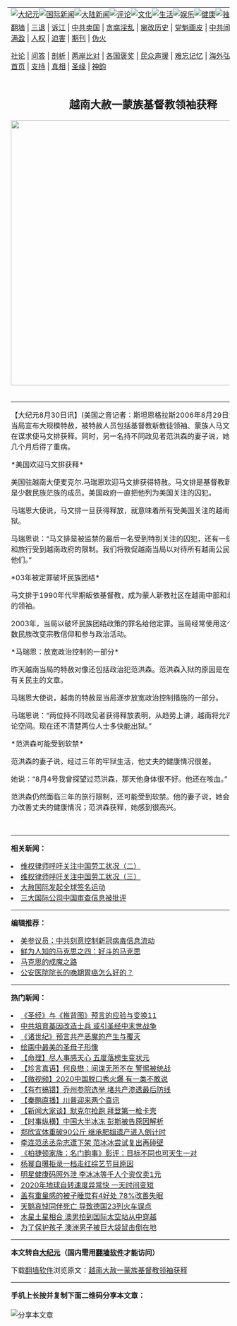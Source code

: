 <a name="1" id="1" target="_blank"></a><span id="1"></span>
<table align=center border="0"><tr><td colspan="2" VALIGN=TOP><a href="https://github.com/uvqgvz3805/djy/blob/master/gb/nsc413.md#1"><img src="https://raw.githubusercontent.com/uvqgvz3805/www/master/t/djy/1.jpg" title="大纪元"></a><a href="https://github.com/uvqgvz3805/djy/blob/master/gb/n24hr.md#1"><img src="https://raw.githubusercontent.com/uvqgvz3805/www/master/t/djy/3.jpg" title="国际新闻"></a><a href="https://github.com/uvqgvz3805/djy/blob/master/gb/nsc413.md#1"><img src="https://raw.githubusercontent.com/uvqgvz3805/www/master/t/djy/4.jpg" title="大陆新闻"></a><a href="https://github.com/uvqgvz3805/djy/blob/master/gb/news392.md#1"><img src="https://raw.githubusercontent.com/uvqgvz3805/www/master/t/djy/5.jpg" title="评论"></a><a href="https://github.com/uvqgvz3805/djy/blob/master/gb/news2007.md#1"><img src="https://raw.githubusercontent.com/uvqgvz3805/www/master/t/djy/6.jpg" title="文化"></a><a href="https://github.com/uvqgvz3805/djy/blob/master/gb/news2008.md#1"><img src="https://raw.githubusercontent.com/uvqgvz3805/www/master/t/djy/7.jpg" title="生活"></a><a href="https://github.com/uvqgvz3805/djy/blob/master/gb/ncyule.md#1"><img src="https://raw.githubusercontent.com/uvqgvz3805/www/master/t/djy/8.jpg" title="娱乐"></a><a href="https://github.com/uvqgvz3805/djy/blob/master/gb/nsc1002.md#1"><img src="https://raw.githubusercontent.com/uvqgvz3805/www/master/t/djy/9.jpg" title="健康"><a href="https://github.com/uvqgvz3805/djy/blob/master/gb/nf6092.md#1"><img src="https://raw.githubusercontent.com/uvqgvz3805/www/master/t/djy/10a.jpg" title="独家"></a><a href="https://github.com/uvqgvz3805/djy/blob/master/gb/nf4514.md#1"><img src="https://raw.githubusercontent.com/uvqgvz3805/www/master/t/djy/12a.jpg" title="头条"></a></td></tr>
<tr><td colspan="2" VALIGN=TOP><a target="_blank" href="https://github.com/uvqgvz3805/www/blob/master/README.md?zsrh#1">翻墙</a> | <a target="_blank" href="https://github.com/uvqgvz3805/djy/blob/master/gb/nf5657.md#1">三退</a> | <a target="_blank" href="https://github.com/uvqgvz3805/djy/blob/master/gb/nf6124.md#1">诉江</a> | <a target="_blank" href="https://github.com/uvqgvz3805/djy/blob/master/gb/nf1176117.md#1">中共卖国</a> | <a target="_blank" href="https://github.com/uvqgvz3805/djy/blob/master/gb/nf5773.md#1">贪腐淫乱</a> | <a target="_blank" href="https://github.com/uvqgvz3805/djy/blob/master/gb/nf1176115.md#1">窜改历史</a> | <a target="_blank" href="https://github.com/uvqgvz3805/djy/blob/master/gb/nf1176107.md#1">党魁画皮</a> | <a target="_blank" href="https://github.com/uvqgvz3805/djy/blob/master/gb/nf1320400.md#1">中共间谍</a> | <a target="_blank" href="https://github.com/uvqgvz3805/djy/blob/master/gb/nf1176114.md#1">破坏传统</a> | <a target="_blank" href="https://github.com/uvqgvz3805/ntdtv/blob/master/gb/prog447_1.md#1">恶贯满盈</a> | <a target="_blank" href="https://github.com/uvqgvz3805/djy/blob/master/gb/ncid278.md#1">人权</a> | <a target="_blank" href="https://github.com/uvqgvz3805/djy/blob/master/gb/nf1176111.md#1">迫害</a> | <a target="_blank" href="https://gitlab.com/szzdlab/mh-qikan/blob/master/README.md#1">期刊</a> | <a target="_blank" href="https://github.com/uvqgvz3805/djy/blob/master/gb/nf5562.md#1">伪火</a></p><p><a target="_blank" href="https://github.com/uvqgvz3805/djy/blob/master/gb/9p.md#1">社论</a> | <a target="_blank" href="https://github.com/uvqgvz3805/djy/blob/master/gb/nf4378.md#1">问答</a> | <a target="_blank" href="https://github.com/uvqgvz3805/djy/blob/master/gb/nf5792.md#1">剖析</a> | <a target="_blank" href="https://github.com/uvqgvz3805/djy/blob/master/gb/nf5735.md#1">两岸比对</a> | <a target="_blank" href="https://github.com/uvqgvz3805/djy/blob/master/gb/nf6119.md#1">各国褒奖</a> | <a target="_blank" href="https://github.com/uvqgvz3805/djy/blob/master/gb/nf6120.md#1">民众声援</a> | <a target="_blank" href="https://github.com/uvqgvz3805/djy/blob/master/gb/nf1188594.md#1">难忘记忆</a> | <a target="_blank" href="https://github.com/uvqgvz3805/djy/blob/master/gb/nf3180.md#1">海外弘传</a> | <a target="_blank" href="https://github.com/uvqgvz3805/djy/blob/master/gb/nf5410.md#1">万人上访</a> | <a target="_blank" href="https://github.com/uvqgvz3805/www/blob/master/README.md?zsrh#1">平台首页</a> | <a target="_blank" href="https://github.com/uvqgvz3805/djy/blob/master/gb/nf4386.md#1">支持</a> | <a target="_blank" href="https://github.com/uvqgvz3805/djy/blob/master/gb/nf4389.md#1">真相</a> | <a target="_blank" href="https://github.com/uvqgvz3805/djy/blob/master/gb/nf5790.md#1">圣缘</a> | <a target="_blank" href="https://github.com/uvqgvz3805/djy/blob/master/gb/nf4786.md#1">神韵</a></td></tr>
<tr><td VALIGN=TOP width="626"><h2 align=center>越南大赦一蒙族基督教领袖获释</h2>
<img width="600" src="https://i.epochtimes.com/assets/uploads/2020/12/f258f47b3d77ac2c3b447ced06a5eef5-320x200.jpg" />
<h6></h6>
<hr>
	<p>【大纪元8月30日讯】(美国之音记者：斯坦恩格拉斯2006年8月29日河内报导)越南当局宣布大规模特赦，被特赦人员包括基督教新教徒领袖、蒙族人马文排。美国一直在谋求使马文排获释。同时，另一名持不同政见者范洪森的妻子说，她的丈夫被监禁几个月后得了重病。 </p>
<p>*美国欢迎马文排获释* </p>
<p>美国驻越南大使麦克尔.马瑞恩欢迎马文排获得特赦。马文排是基督教新教的牧师，也是少数民族茫族的成员。美国政府一直把他列为美国关注的囚犯。 </p>
<p>马瑞恩大使说，马文排一旦获得释放，就意味着所有受美国关注的越南囚犯都将出狱。 </p>
<p>马瑞恩说：“马文排是被监禁的最后一名受到特别关注的囚犯，还有一些其它人的活动和旅行受到越南政府的限制。我们将敦促越南当局以对待所有越南公民的方式来对待他们。” </p>
<p>*03年被定罪破坏民族团结* </p>
<p>马文排于1990年代早期皈依基督教，成为蒙人新教社区在越南中部和北部高原地区的领袖。 </p>
<p>2003年，当局以破坏民族团结政策的罪名给他定罪。当局经常使用这个词来形容少数民族改变宗教信仰和参与政治活动。 </p>
<p>*马瑞恩：放宽政治控制的一部分* </p>
<p>昨天越南当局的特赦对像还包括政治犯范洪森。范洪森入狱的原因是在因特网上张帖有关民主的文章。 </p>
<p>马瑞恩大使说，越南的特赦是当局逐步放宽政治控制措施的一部分。 </p>
<p>马瑞恩说：“两位持不同政见者获得释放表明，从趋势上讲，越南将允许一定的政治讨论空间。现在还不清楚两位人士多快能出狱。” </p>
<p>*范洪森可能受到软禁* </p>
<p>范洪森的妻子说，经过三年的牢狱生活，他丈夫的健康情况很差。 </p>
<p>她说：“8月4号我曾探望过范洪森，那天他身体很不好。他还在咳血。” </p>
<p>范洪森仍然面临三年的旅行限制，还可能受到软禁。他的妻子说，她会用这段时间努力改善丈夫的健康情况；范洪森获释，她感到很高兴。 </p>
<p>&nbsp;<font color=#ffffff>(http://www.dajiyuan.com)</font></p>
	
<hr>


<strong>相关新闻：</strong>
<li><a href="https://github.com/uvqgvz3805/djy/blob/master/gb/6/7/17/n1387993.md#1">维权律师呼吁关注中国劳工状况（二）</a></li>
<li><a href="https://github.com/uvqgvz3805/djy/blob/master/gb/6/7/17/n1387995.md#1">维权律师呼吁关注中国劳工状况（三）</a></li>
<li><a href="https://github.com/uvqgvz3805/djy/blob/master/gb/6/7/21/n1393346.md#1">大赦国际发起全球签名运动</a></li>
<li><a href="https://github.com/uvqgvz3805/djy/blob/master/gb/6/7/21/n1393387.md#1">三大国际公司中国审查信息被批评</a></li>
<hr>


<strong>编辑推荐：</strong>
<li><a href="https://github.com/onzhi266/djy/blob/master/gb/20/2/22/n11887949.md#1">美参议员：中共刻意控制新冠病毒信息流动</a></li>
<li><a href="https://github.com/tsiac2612/djy/blob/master/gb/10/7/23/n2974481.md#1" target="_blank">鲜为人知的马克思之四：好斗的马克思</a></li><li><a href="https://github.com/uvqgvz3805/djy/blob/master/gb/10/11/7/n3077476.md?dfh#1" target="_blank">马克思的成魔之路</a></li><li><a href="https://github.com/tsiac2612/djy/blob/master/gb/16/3/30/n7475135.md#1" target="_blank">公安医院院长的晚期胃癌怎么好的？</a></li>
<hr>

<strong>热门新闻：</strong>
<li><a href="https://github.com/uvqgvz3805/djy/blob/master/gb/20/10/3/n12449891.md#1">《圣经》与《推背图》预言的应验与变换11</a></li>
<li><a href="https://github.com/uvqgvz3805/djy/blob/master/gb/20/12/27/n12647393.md#1">中共培育基因改造士兵 或引圣经中末世战争</a></li>
<li><a href="https://github.com/uvqgvz3805/djy/blob/master/gb/20/12/21/n12634571.md#1">《诸世纪》预言共产恶魔的产生与覆灭</a></li>
<li><a href="https://github.com/uvqgvz3805/djy/blob/master/gb/9/12/15/n2754404.md#1">绘画中最美的圣母子形像</a></li>
<li><a href="https://github.com/uvqgvz3805/djy/blob/master/gb/20/12/12/n12614962.md#1">【命理】尽人事感天心 五度落榜生变状元</a></li>
<li><a href="https://github.com/uvqgvz3805/djy/blob/master/gb/20/12/31/n12657245.md#1">【珍言真语】何良懋：间谍无所不在 警惕被统战</a></li>
<li><a href="https://github.com/uvqgvz3805/djy/blob/master/gb/20/12/31/n12657349.md#1">【微视频】2020中国脱口秀火爆 有一类不敢说</a></li>
<li><a href="https://github.com/uvqgvz3805/djy/blob/master/gb/20/12/30/n12655646.md#1">【有冇搞错】乔州参院选举 堵共产渗透最后防线</a></li>
<li><a href="https://github.com/uvqgvz3805/djy/blob/master/gb/20/12/30/n12653452.md#1">【秦鹏直播】川普迎来两个喜讯</a></li>
<li><a href="https://github.com/uvqgvz3805/djy/blob/master/gb/20/12/30/n12654915.md#1">【新闻大家谈】默克尔抢跑 拜登第一枪卡壳</a></li>
<li><a href="https://github.com/uvqgvz3805/djy/blob/master/gb/20/12/30/n12653390.md#1">【时事纵横】中国大半冰冻 彭斯被告原因解析</a></li>
<li><a href="https://github.com/uvqgvz3805/djy/blob/master/gb/20/12/30/n12655381.md#1">郑欣宜体重破90公斤 继承肥姐遗产进入倒计时</a></li>
<li><a href="https://github.com/uvqgvz3805/djy/blob/master/gb/20/12/28/n12650498.md#1">牵连范丞丞杂志遭下架 范冰冰尝试复出再碰壁</a></li>
<li><a href="https://github.com/uvqgvz3805/djy/blob/master/gb/20/12/29/n12650575.md#1">《柏捷顿家族：名门韵事》影评：目标不同也可天生一对</a></li>
<li><a href="https://github.com/uvqgvz3805/djy/blob/master/gb/20/12/28/n12650270.md#1">杨幂自曝拒录一档走红综艺节目原因</a></li>
<li><a href="https://github.com/uvqgvz3805/djy/blob/master/gb/20/12/30/n12653155.md#1">明星健康码照外泄 李冰冰等千人个资仅卖1元</a></li>
<li><a href="https://github.com/uvqgvz3805/djy/blob/master/gb/20/12/30/n12653802.md#1">2020年地球自转速度异常快 一天时间变短</a></li>
<li><a href="https://github.com/uvqgvz3805/djy/blob/master/gb/20/12/28/n12649680.md#1">盖有重量感的被子睡觉有4好处 78%改善失眠</a></li>
<li><a href="https://github.com/uvqgvz3805/djy/blob/master/gb/20/12/29/n12651442.md#1">天鹅哀悼同伴死亡 导致德国23列火车误点</a></li>
<li><a href="https://github.com/uvqgvz3805/djy/blob/master/gb/20/12/30/n12654160.md#1">木星土星相合 澳男拍到国际太空站从中穿越</a></li>
<li><a href="https://github.com/uvqgvz3805/djy/blob/master/gb/20/12/30/n12653476.md#1">为了保护孩子 澳洲男子被巨大袋鼠击倒在地</a></li>
<hr>

<strong>本文转自<a href="https://www.epochtimes.com">大纪元</a>（国内需用<a href="https://github.com/uvqgvz3805/www/blob/master/README.md#8">翻墙软件</a>才能访问）</strong><p>下载<a href="https://github.com/uvqgvz3805/www/blob/master/README.md#8">翻墙软件</a>浏览原文：<a href="https://www.epochtimes.com/gb/6/8/30/n1438177.htm">越南大赦一蒙族基督教领袖获释</a></p><hr>

<strong>手机上长按并复制下面二维码分享本文章：</strong><br><br><img src="https://chart.apis.google.com/chart?cht=qr&chs=240x240&choe=UTF-8&chld=M|2&chl=https://github.com/uvqgvz3805/djy/blob/master/gb/6/8/30/n1438177.md%231" title="分享本文章"></td><td VALIGN=TOP><a href="https://github.com/uvqgvz3805/djy/blob/master/gb/16/1/21/n4622075.md?dfh#1" target="_blank"><img src="https://raw.githubusercontent.com/uvqgvz3805/djy/master/gb/300/wei-f1.jpg" title="中共的伪火骗局"  alt="中共的伪火骗局"></a><br><a href="https://github.com/uvqgvz3805/www/blob/master/README.md?dfh#9" target="_blank"><img src="https://raw.githubusercontent.com/uvqgvz3805/djy/master/gb/300/yong-h.jpg" title="永恒的见证"  alt="永恒的见证"></a><br><a href="https://github.com/uvqgvz3805/djy/blob/master/gb/13/9/29/n3974789.md?dfh#1" target="_blank"><img src="https://raw.githubusercontent.com/uvqgvz3805/djy/master/gb/300/shang-lnz.jpg" title="善良女子被中共投男牢"  alt="善良女子被中共投男牢"></a><br><a href="https://github.com/uvqgvz3805/djy/blob/master/gb/16/3/16/n4663449.md?dfh#1" target="_blank"><img src="https://raw.githubusercontent.com/uvqgvz3805/djy/master/gb/300/huo-z3.jpg" title="警卫目击活摘器官"  alt="警卫目击活摘器官"></a><br><a href="https://github.com/uvqgvz3805/djy/blob/master/gb/16/8/7/n8177641.md?dfh#1" target="_blank"><img src="https://raw.githubusercontent.com/uvqgvz3805/djy/master/gb/300/huo-z4.jpg" title="证人描述活摘恐怖"  alt="证人描述活摘恐怖"></a><br><a href="https://github.com/uvqgvz3805/djy/blob/master/gb/10/4/19/n2881569.md?dfh#1" target="_blank"><img src="https://raw.githubusercontent.com/uvqgvz3805/djy/master/gb/300/huo-z1.jpg" title="揭开活摘器官黑幕"  alt="揭开活摘器官黑幕"></a><br><a href="https://github.com/uvqgvz3805/djy/blob/master/gb/10/11/7/n3077476.md?dfh#1" target="_blank"><img src="https://raw.githubusercontent.com/uvqgvz3805/djy/master/gb/300/ma-ks.jpg" title="马克思的成魔之路"  alt="马克思的成魔之路"></a><br><a href="https://github.com/uvqgvz3805/djy/blob/master/gb/14/6/9/n4173977.md?dfh#1" target="_blank"><img src="https://raw.githubusercontent.com/uvqgvz3805/djy/master/gb/300/chang-zs.jpg" title="藏字石 蕴天机"  alt="藏字石 蕴天机"></a><br><a href="https://github.com/uvqgvz3805/djy/blob/master/gb/18/5/10/n10381511.md?dfh#1" target="_blank"><img src="https://raw.githubusercontent.com/uvqgvz3805/djy/master/gb/300/st1.jpg" title="关注3亿人三退"  alt="关注3亿人三退"></a><br><a href="https://github.com/uvqgvz3805/djy/blob/master/gb/18/3/21/n10237682.md?dfh#1" target="_blank"><img src="https://raw.githubusercontent.com/uvqgvz3805/djy/master/gb/300/jie-t.jpg" title="解体中共复兴中华"  alt="解体中共复兴中华"></a><br><a href="https://github.com/uvqgvz3805/djy/blob/master/gb/9/2/9/n2422991.md?dfh#1" target="_blank"><img src="https://raw.githubusercontent.com/uvqgvz3805/djy/master/gb/300/gao-zs.jpg" title="中共迫害良心律师"  alt="中共迫害良心律师"></a><br><a href="https://github.com/uvqgvz3805/djy/blob/master/gb/18/12/9/n10900044.md?dfh#1" target="_blank"><img src="https://raw.githubusercontent.com/uvqgvz3805/djy/master/gb/300/sj1.jpg" title="303万人举报江泽民"  alt="303万人举报江泽民"></a><br><a href="https://github.com/uvqgvz3805/djy/blob/master/gb/18/8/28/n10672014.md?dfh#1" target="_blank"><img src="https://raw.githubusercontent.com/uvqgvz3805/djy/master/gb/300/sj2.jpg" title="这些官员为何起诉江泽民"  alt="这些官员为何起诉江泽民"></a><br><a href="https://github.com/uvqgvz3805/djy/blob/master/gb/8/12/18/n2367165.md?dfh#1" target="_blank"><img src="https://raw.githubusercontent.com/uvqgvz3805/djy/master/gb/300/liangan.jpg" title="海峡两岸的强烈对比"  alt="海峡两岸的强烈对比"></a><br><a href="https://github.com/uvqgvz3805/djy/blob/master/gb/15/12/10/n4593139.md?dfh#1" target="_blank"><img src="https://raw.githubusercontent.com/uvqgvz3805/djy/master/gb/300/jia-ndzl.jpg" title="加拿大总理的贺信"  alt="加拿大总理的贺信"></a><br><a href="https://github.com/uvqgvz3805/djy/blob/master/gb/11/6/17/n3289382.md?dfh#1" target="_blank"><img src="https://raw.githubusercontent.com/uvqgvz3805/djy/master/gb/300/xiao-wd.jpg" title="探寻真相兼听则明"  alt="探寻真相兼听则明"></a><br><a href="https://github.com/uvqgvz3805/djy/blob/master/gb/18/10/27/n10812623.md?dfh#1" target="_blank"><img src="https://raw.githubusercontent.com/uvqgvz3805/djy/master/gb/300/yindu.jpg" title="印度媒体报道东方"  alt="印度媒体报道东方"></a><br><a href="https://github.com/uvqgvz3805/djy/blob/master/gb/18/6/9/n10469652.md?dfh#1" target="_blank"><img src="https://raw.githubusercontent.com/uvqgvz3805/djy/master/gb/300/xie-j.jpg" title="不一样的海外校园"  alt="不一样的海外校园"></a><br><a href="https://github.com/uvqgvz3805/djy/blob/master/gb/7/4/5/n1669415.md?dfh#1" target="_blank"><img src="https://raw.githubusercontent.com/uvqgvz3805/djy/master/gb/300/li-up.jpg" title="从大师到徒弟的传奇"  alt="从大师到徒弟的传奇"></a><br><a href="https://github.com/uvqgvz3805/djy/blob/master/gb/17/5/26/n9191512.md?dfh#1" target="_blank"><img src="https://raw.githubusercontent.com/uvqgvz3805/djy/master/gb/300/zfl2.jpg" title="亿万人与东方一本奇书"  alt="亿万人与东方一本奇书"></a><br><a href="https://github.com/uvqgvz3805/djy/blob/master/gb/13/11/27/n4020290.md?dfh#1" target="_blank"><img src="https://raw.githubusercontent.com/uvqgvz3805/djy/master/gb/300/zhen-h.jpg" title="大陆见不到的震撼场面"  alt="大陆见不到的震撼场面"></a><br><a href="https://github.com/uvqgvz3805/djy/blob/master/gb/15/7/17/n4482910.md?dfh#1" target="_blank"><img src="https://raw.githubusercontent.com/uvqgvz3805/djy/master/gb/300/dalu-sk.jpg" title="人心向善 大陆当初盛况"  alt="人心向善 大陆当初盛况"></a><br><a href="https://github.com/uvqgvz3805/djy/blob/master/gb/19/1/5/n10955468.md?dfh#1" target="_blank"><img src="https://raw.githubusercontent.com/uvqgvz3805/djy/master/gb/300/zfl1.jpg" title="追寻真理 这书讲什么"  alt="追寻真理 这书讲什么"></a><br><a href="https://github.com/uvqgvz3805/www/blob/master/README.md?dfh#1" target="_blank"><img src="https://raw.githubusercontent.com/uvqgvz3805/djy/master/gb/300/fq1.jpg" title="下载免费翻墙软件"  alt="下载免费翻墙软件"></a><br></td></tr></table>
